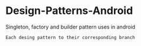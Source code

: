# Design-Patterns-Android
Singleton, factory and builder pattern uses in android

```Each desing pattern to their corresponding branch```
